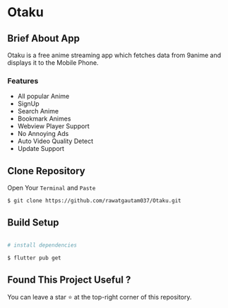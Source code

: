 # Otaku

## Brief About App

Otaku is a free anime streaming app which fetches data from 9anime and displays it to the Mobile Phone.

### Features

- All popular Anime
- SignUp
- Search Anime
- Bookmark Animes
- Webview Player Support
- No Annoying Ads
- Auto Video Quality Detect
- Update Support

## Clone Repository

Open Your `Terminal` and `Paste`

```bash
$ git clone https://github.com/rawatgautam037/Otaku.git
```

## Build Setup

```bash

# install dependencies

$ flutter pub get
```

## Found This Project Useful ?

You can leave a star :star: at the top-right corner of this repository.
